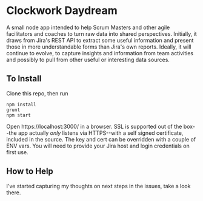 # Clockwork Daydream
A small node app intended to help Scrum Masters and other agile facilitators and coaches to turn raw data into shared perspectives. Initially, it draws from Jira's REST API to extract some useful information and present those in more understandable forms than Jira's own reports. Ideally, it will continue to evolve, to capture insights and information from team activities and possibly to pull from other useful or interesting data sources.

## To Install
Clone this repo, then run
```
npm install
grunt
npm start
```
Open https://localhost:3000/ in a browser. SSL is supported out of the box--the app actually *only* listens via HTTPS--with a self signed certificate, included in the source. The key and cert can be overridden with a couple of ENV vars. You will need to provide your Jira host and login credentials on first use.

## How to Help
I've started capturing my thoughts on next steps in the issues, take a look there.
